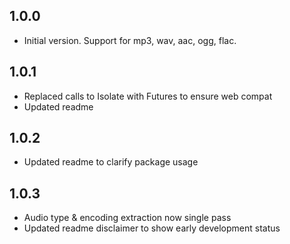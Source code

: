 ## 1.0.0

- Initial version. Support for mp3, wav, aac, ogg, flac.

## 1.0.1
- Replaced calls to Isolate with Futures to ensure web compat
- Updated readme

## 1.0.2
- Updated readme to clarify package usage

## 1.0.3
- Audio type & encoding extraction now single pass
- Updated readme disclaimer to show early development status
